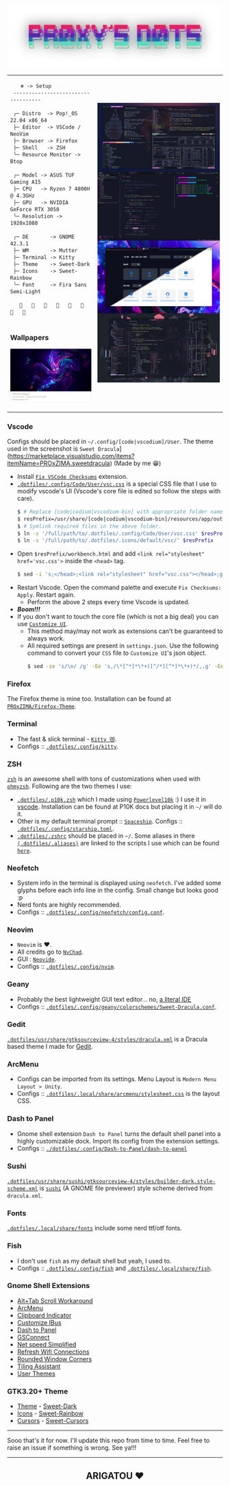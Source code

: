 <div align="center">
  <a href='#'><img align="center" src="./assets/dots.png" alt="PROXY'S DOTS"></a>
</div>

<!-- <h3 align="center">Terminal</h3>
<p align="center"><img src="./assets/terminal.png"></p>

<h3 align="center">VS Codium</h3>
<p align="center"><img src="./assets/vscode.png"></p>

<h3 align="center">Firefox</h3>
<p align="center"><img src="./assets/firefox.png"></p>

<h3 align="center">Neovim</h3>
<p align="center"><img src="./assets/neovim.png"></p>

<h3 align="center">Resource Monitor</h3>
<p align="center"><img src="./assets/btop.png"></p> -->


<table>
<tr>
<td>

```
⠀⠀ ❄️ -> Setup
 -----------------------------------

 ╭─ Distro  -> Pop!_OS 22.04 x86_64
 ├─ Editor  -> VSCode / NeoVim
 ├─ Browser -> Firefox
 ├─ Shell   -> ZSH
 ╰─ Resource Monitor -> Btop

 ╭─ Model -> ASUS TUF Gaming A15
 ├─ CPU   -> Ryzen 7 4800H @ 4.3GHz
 ├─ GPU   -> NVIDIA GeForce RTX 3050
 ╰─ Resolution -> 1920x1080

 ╭─ DE       -> GNOME 42.3.1
 ├─ WM       -> Mutter
 ├─ Terminal -> Kitty
 ├─ Theme    -> Sweet-Dark
 ├─ Icons    -> Sweet-Rainbow
 ╰─ Font     -> Fira Sans Semi-Light

                        
```

</td>
<td rowspan='3'>

<img alt="Rice Preview" width="600px" src="assets/rice.jpg"/>

</td>
</tr>
<tr></tr>
<tr>
<td>

### Wallpapers
[<img src="./assets/photos.png" width="300px" title="Wallpapers">](https://photos.app.goo.gl/h7EE46K7qDgLpQUv9)

</td>
</tr>
</table>

### Vscode
Configs should be placed in `~/.config/[code|vscodium]/User`. The theme used in the screenshot is `Sweet Dracula`](https://marketplace.visualstudio.com/items?itemName=PROxZIMA.sweetdracula) (Made by me 😁)
- Install [`Fix VSCode Checksums`](https://marketplace.visualstudio.com/items?itemName=lehni.vscode-fix-checksums) extension.
- [`.dotfiles/.config/Code/User/vsc.css`](.config/Code/User/vsc.css) is a special CSS file that I use to modify vscode's UI (Vscode's core file is edited so follow the steps with care).
    ```sh
    $ # Replace [code|codium|vscodium-bin] with appropriate folder name.
    $ resPrefix=/usr/share/[code|codium|vscodium-bin]/resources/app/out/vs/code/electron-[browser|sandbox]/workbench
    $ # Symlink required files in the above folder.
    $ ln -s '/full/path/to/.dotfiles/.config/Code/User/vsc.css' $resPrefix
    $ ln -s '/full/path/to/.dotfiles/.icons/default/vsc/' $resPrefix
    ```
- Open `$resPrefix/workbench.html` and add `<link rel="stylesheet" href='vsc.css'>` inside the `<head>` tag.
    ```sh
    $ sed -i 's;</head>;<link rel="stylesheet" href="vsc.css"></head>;g' $resPrefix/workbench.html
    ```
- Restart Vscode. Open the command palette and execute `Fix Checksums: Apply`. Restart again.
  - Perform the above 2 steps every time Vscode is updated.
- ***Boom!!!***
- If you don't want to touch the core file (which is not a big deal) you can use [`Customize UI`](https://marketplace.visualstudio.com/items?itemName=iocave.customize-ui).
  - This method may/may not work as extensions can't be guaranteed to always work.
  - All required settings are present in `settings.json`.
Use the following command to convert your `CSS` file to `Customize UI`'s json object.
    ```sh
    $ sed -ze 's/\n/ /g' -Ee 's,/\*[^*]*\*+([^/*][^*]*\*+)*/,,g' -Ee 's/ {2,}//g' -Ee 's/\}([^\{]*) \{/", "\1": "/g' -e 's/:root \{/{":root": "/g' vsc.css
    ```

### Firefox
The Firefox theme is mine too. Installation can be found at [`PROxZIMA/Firefox-Theme`](https://github.com/PROxZIMA/Firefox-Theme/).

### Terminal
- The fast & slick terminal - [`Kitty 😻`](https://github.com/kovidgoyal/kitty).
- Configs :: [`.dotfiles/.config/kitty`](.config/kitty/).

### ZSH
[`zsh`](https://www.zsh.org/) is an awesome shell with tons of customizations when used with [`ohmyzsh`](https://github.com/ohmyzsh/ohmyzsh). Following are the two themes I use:
- [`.dotfiles/.p10k.zsh`](.p10k.zsh) which I made using [`Powerlevel10k`](https://github.com/romkatv/powerlevel10k) :) I use it in [vscode](./assets/vscode.png). Installation can be found at P10K docs but placing it in `~/` will do it.
- Other is my default terminal prompt :: [`Spaceship`](https://github.com/spaceship-prompt/spaceship-prompt). Configs :: [`.dotfiles/.config/starship.toml`](.config/starship.toml).
- [`.dotfiles/.zshrc`](.zshrc) should be placed in `~/`. Some aliases in there [`(.dotfiles/.aliases)`](.aliases) are linked to the scripts I use which can be found [`here`](https://github.com/PROxZIMA/My-Scripts).

### Neofetch
- System info in the terminal is displayed using `neofetch`. I've added some glyphs before each info line in the config. Small change but looks good :p
- Nerd fonts are highly recommended.
- Configs :: [`.dotfiles/.config/neofetch/config.conf`](.config/neofetch/config.conf).

### Neovim
- `Neovim` is ❤️.
- All credits go to [`NvChad`](https://github.com/NvChad/NvChad).
- GUI : [`Neovide`](https://github.com/neovide/neovide).
- Configs :: [`.dotfiles/.config/nvim`](.config/nvim/).

### Geany
- Probably the best lightweight GUI text editor... no, [a literal IDE](./assets/geany.png)
- Configs :: [`.dotfiles/.config/geany/colorschemes/Sweet-Dracula.conf`](.config/geany/colorschemes/Sweet-Dracula.conf).

### Gedit
[`.dotfiles/usr/share/gtksourceview-4/styles/dracula.xml`](usr/share/gtksourceview-4/styles/dracula.xml) is a Dracula based theme I made for [Gedit](./assets/gedit.png).

### ArcMenu
- Configs can be imported from its settings. Menu Layout is `Modern Menu Layout > Unity`.
- Configs :: [`.dotfiles/.local/share/arcmenu/stylesheet.css`](.local/share/arcmenu/stylesheet.css) is the layout CSS.

### Dash to Panel
- Gnome shell extension `Dash to Panel` turns the default shell panel into a highly customizable dock. Import its config from the extension settings.
- Configs :: [`./dotfiles/.config/Dash-to-Panel/dash-to-panel`](.config/Dash-to-Panel/dash-to-panel)

### Sushi
[`.dotfiles/usr/share/sushi/gtksourceview-4/styles/builder-dark.style-scheme.xml`](usr/share/sushi/gtksourceview-4/styles/builder-dark.style-scheme.xml) is [`sushi`](https://gitlab.gnome.org/GNOME/sushi) (A GNOME file previewer) style scheme derived from `dracula.xml`.

### Fonts
[`.dotfiles/.local/share/fonts`](.local/share/fonts/) include some nerd ttf/otf fonts.

### Fish
- I don't use `fish` as my default shell but yeah, I used to.
- Configs :: [`.dotfiles/.config/fish`](.config/fish) and [`.dotfiles/.local/share/fish`](.local/share/fish/).

### Gnome Shell Extensions
- [Alt+Tab Scroll Workaround](https://extensions.gnome.org/extension/5282/alttab-scroll-workaround/)
- [ArcMenu](https://extensions.gnome.org/extension/3628/arcmenu/)
- [Clipboard Indicator](https://extensions.gnome.org/extension/779/clipboard-indicator/)
- [Customize IBus](https://extensions.gnome.org/extension/4112/customize-ibus/)
- [Dash to Panel](https://extensions.gnome.org/extension/1160/dash-to-panel/)
- [GSConnect](https://extensions.gnome.org/extension/1319/gsconnect/)
- [Net speed Simplified](https://extensions.gnome.org/extension/3724/net-speed-simplified/)
- [Refresh Wifi Connections](https://extensions.gnome.org/extension/905/refresh-wifi-connections/)
- [Rounded Window Corners](https://extensions.gnome.org/extension/5237/rounded-window-corners/)
- [Tiling Assistant](https://extensions.gnome.org/extension/3733/tiling-assistant/)
- [User Themes](https://extensions.gnome.org/extension/19/user-themes/)

### GTK3.20+ Theme
- [Theme](https://www.gnome-look.org/p/1253385/) - [Sweet-Dark](https://github.com/EliverLara/Sweet)
- [Icons](https://www.opendesktop.org/p/1284047) - [Sweet-Rainbow](https://github.com/EliverLara/Sweet-folders)
- [Cursors](https://www.gnome-look.org/p/1393084) - [Sweet-Cursors](https://github.com/EliverLara/Sweet/tree/nova/kde/cursors)
<!--
{
  let local_extensions = [...document.getElementById('local_extensions').children].filter(x => !x.classList.contains('system'));
  let s = '';
  local_extensions.forEach(x => {
    s += '- [' + x.querySelector('.title-link').innerText + '](' + x.querySelector('.title-link').href + ')\n';
  });
  console.log(s);
}
-->
---

Sooo that's it for now. I'll update this repo from time to time. Feel free to raise an issue if something is wrong. See ya!!!

___
<h2 align="center">ARIGATOU ❤️</h2>
